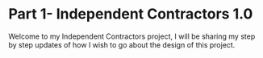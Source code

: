 # Part 1- Independent Contractors 1.0
Welcome to my Independent Contractors project, I will be sharing my step by step updates of how I wish to go about the design of this project.
